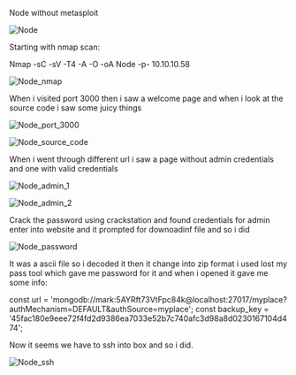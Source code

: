 Node without metasploit

![Node](https://user-images.githubusercontent.com/55708909/91813657-a6e84480-ec50-11ea-80a6-55c24e948821.png)

Starting with nmap scan:

Nmap -sC -sV -T4 -A -O -oA Node -p- 10.10.10.58

![Node_nmap](https://user-images.githubusercontent.com/55708909/91813981-1827f780-ec51-11ea-81ff-9b9195a50902.png)

When i visited port 3000 then i saw a welcome page and when i look at the source code i saw some juicy things

![Node_port_3000](https://user-images.githubusercontent.com/55708909/91822070-e153e080-ec54-11ea-88cb-e6d46101b3f3.png)

![Node_source_code](https://user-images.githubusercontent.com/55708909/91822060-dd27c300-ec54-11ea-9699-aefa0049c70a.png)

When i went through different url i saw a page without admin credentials and one with valid credentials

![Node_admin_1](https://user-images.githubusercontent.com/55708909/91822271-224bf500-ec55-11ea-90d9-fb4dadfeb83e.png)

![Node_admin_2](https://user-images.githubusercontent.com/55708909/91822267-20823180-ec55-11ea-865c-48eb392ea4e9.png)

Crack the password using crackstation and found credentials for admin enter into website and it prompted for downoadinf file and so i did 

![Node_password](https://user-images.githubusercontent.com/55708909/91822332-427bb400-ec55-11ea-8fda-76b68c4c51fe.png)

It was a ascii file so i decoded it then it change into zip format i used lost my pass tool which gave me password for it and when i opened it gave me some info:

const url         = 'mongodb://mark:5AYRft73VtFpc84k@localhost:27017/myplace?authMechanism=DEFAULT&authSource=myplace';
const backup_key  = '45fac180e9eee72f4fd2d9386ea7033e52b7c740afc3d98a8d0230167104d474';

Now it seems we have to ssh into box and so i did.

![Node_ssh](https://user-images.githubusercontent.com/55708909/91823379-bf5b5d80-ec56-11ea-865a-431a01d811d3.png)


